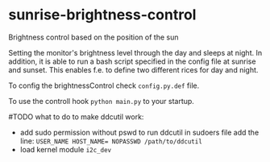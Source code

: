 # sunrise-brightness-control
Brightness control based on the position of the sun

Setting the monitor's brightness level through the day and sleeps at night.
In addition, it is able to run a bash script specified in the config file at
sunrise and sunset. This enables f.e. to define two different rices for day
and night.

To config the brightnessControl check `config.py.def` file.

To use the controll hook `python main.py` to your startup.

#TODO
what to do to make ddcutil work:
- add sudo permission without pswd to run ddcutil
  in sudoers file add the line: ```USER_NAME HOST_NAME= NOPASSWD /path/to/ddcutil```
- load kernel module `i2c_dev`
